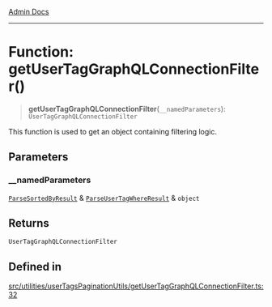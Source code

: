 [Admin Docs](/)

***

# Function: getUserTagGraphQLConnectionFilter()

> **getUserTagGraphQLConnectionFilter**(`__namedParameters`): `UserTagGraphQLConnectionFilter`

This function is used to get an object containing filtering logic.

## Parameters

### \_\_namedParameters

[`ParseSortedByResult`](../../parseUserTagSortedBy/type-aliases/ParseSortedByResult.md) & [`ParseUserTagWhereResult`](../../parseUserTagWhere/type-aliases/ParseUserTagWhereResult.md) & `object`

## Returns

`UserTagGraphQLConnectionFilter`

## Defined in

[src/utilities/userTagsPaginationUtils/getUserTagGraphQLConnectionFilter.ts:32](https://github.com/Suyash878/talawa-api/blob/cfd688207611ba245c99edd8dbaccb2cdbf6a043/src/utilities/userTagsPaginationUtils/getUserTagGraphQLConnectionFilter.ts#L32)
